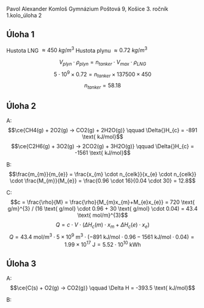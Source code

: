 
Pavol Alexander Komloš
Gymnázium Poštová 9, Košice
3\. ročník
1.kolo_úloha 2

## Úloha 1

Hustota LNG $\approx 450 \ kg / m^{3}$
Hustota plynu $\approx 0.72 \ kg / m^{3}$

$$V_{plyn} \cdot \rho_{plyn} = n_{tanker} \cdot V_{max} \cdot \rho_{LNG}$$
$$5 \cdot 10^{9} \times 0.72 = n_{tanker} \times 137 500 \times 450$$
$$n_{tanker} = 58.18$$

## Úloha 2

A:
$$\ce{CH4(g) + 2O2(g) -> CO2(g) + 2H2O(g)} \qquad \Delta{}H_{c} = -891 \text{ kJ/mol}$$
$$\ce{C2H6(g) + 3O2(g) -> 2CO2(g) + 3H2O(g)} \qquad \Delta{}H_{c} = -1561 \text{ kJ/mol}$$

B:
$$\frac{m_{m}}{m_{e}} = \frac{x_{m} \cdot n_{celk}}{x_{e} \cdot n_{celk}} \cdot \frac{M_{m}}{M_{e}} = \frac{0.96 \cdot 16}{0.04 \cdot 30} = 12.8$$

C:
$$c = \frac{\rho}{M} = \frac{\rho}{M_{m}x_{m}+M_{e}x_{e}} = 720 \text{ g/m}^{3} / (16 \text{ g/mol} \cdot 0.96 + 30 \text{ g/mol} \cdot 0.04) = 43.4 \text{ mol/m}^{3}$$
$$Q = c \cdot V \cdot (\Delta{}H_{c}(m) \cdot x_{m} + \Delta{}H_{c}(e) \cdot x_{e})$$
$$Q = 43.4 \text{ mol/m}^{3} \cdot 5 \times 10^{9} \text{ m}^{3} \cdot (-891 \text{ kJ/mol} \cdot 0.96 - 1561 \text{ kJ/mol} \cdot 0.04) = 1.99 \times 10^{17} \text{ J} = 5.52 \cdot 10^{10} \text{ kWh}$$

## Úloha 3

A:
$$\ce{C(s) + O2(g) -> CO2(g)} \qquad \Delta H = -393.5 \text{ kJ/mol}$$

B:

